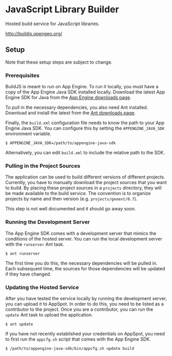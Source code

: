 JavaScript Library Builder
==========================

Hosted build service for JavaScript libraries.

http://buildjs.opengeo.org/

## Setup ##

Note that these setup steps are subject to change.

### Prerequisites ###

BuildJS is meant to run on App Engine.  To run it locally, you must have a copy of the App Engine Java SDK installed locally.  Download the latest App Engine SDK for Java from the [App Engine downloads page](http://code.google.com/appengine/downloads.html).

To pull in the necessary dependencies, you also need Ant installed.  Download and install the latest from the [Ant downloads page](http://ant.apache.org/bindownload.cgi).

Finally, the `build.xml` configuration file needs to know the path to your App Engine Java SDK.  You can configure this by setting the `APPENGINE_JAVA_SDK` environment variable.

    $ APPENGINE_JAVA_SDK=/path/to/appengine-java-sdk

Alternatively, you can edit `build.xml` to include the relative path to the SDK.

### Pulling in the Project Sources ###

The application can be used to build different versions of different projects.  Currently, you have to manually download the project sources that you want to build.  By placing these project sources in a `projects` directory, they will be made available to the build service.  The convention is to organize projects by name and then version (e.g. `projects/geoext/0.7`).

This step is not well documented and it should go away soon.

### Running the Development Server ###

The App Engine SDK comes with a development server that mimics the conditions of the hosted server.  You can run the local development server with the `runserver` Ant task.

    $ ant runserver

The first time you do this, the necessary dependencies will be pulled in.  Each subsequent time, the sources for those dependencies will be updated if they have changed.

### Updating the Hosted Service ###

After you have tested the service locally by running the development server, you can upload it to AppSpot.  In order to do this, you need to be listed as a contributor to the project.  Once you are a contributor, you can run the `update` Ant task to upload the application.

    $ ant update

If you have not recently established your credentials on AppSpot, you need to first run the `appcfg.sh` script that comes with the App Engine SDK.

    $ /path/to/appengine-java-sdk/bin/appcfg.sh update build
